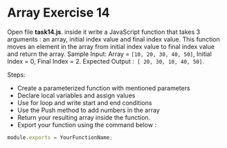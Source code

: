 # Array Exercise 14

Open file **task14.js**. inside it write a JavaScript function that takes 3 arguments :
 an array, initial index value and final index value. This function moves an element in 
 the array from initial index value to final index value and return the array.
  Sample Input: Array = `[10, 20, 30, 40, 50]`, Initial Index = 0,
   Final Index = 2. Expected Output :` [ 20, 30, 10, 40, 50]`.

Steps:


- Create a parameterized function with mentioned parameters
- Declare local variables and assign values
- Use for loop and write start and end conditions
- Use the Push method to add numbers in the array
- Return your resulting array inside the function.
- Export your function using the command below :

```js
module.exports = YourFunctionName;
```
